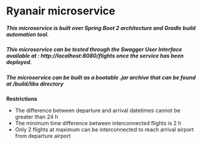 # Ryanair microservice

##### This microservice is built over Spring Boot 2 architecture and Gradle build automation tool.

##### This microservice can be tested through the Swagger User Interface  available at : http://localhost:8080/flights once the service has been deployed.

##### The microservice can be built as a bootable .jar archive that can be found at /build/libs directory

**Restrictions**

                
- The difference between departure and arrival datetimes cannot be greater than 24 h
- The minimum time difference between interconnected flights is 2 h
- Only 2 flights at maximum can be interconnected to reach arrival airport from departure airport